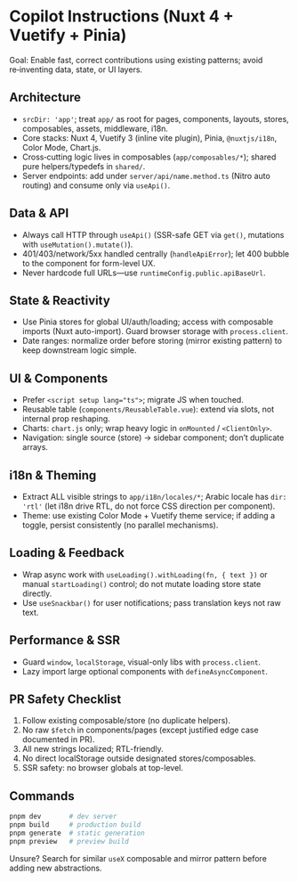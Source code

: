 ﻿# Copilot Instructions (Nuxt 4 + Vuetify + Pinia)

Goal: Enable fast, correct contributions using existing patterns; avoid re‑inventing data, state, or UI layers.

## Architecture

- `srcDir: 'app'`; treat `app/` as root for pages, components, layouts, stores, composables, assets, middleware, i18n.
- Core stacks: Nuxt 4, Vuetify 3 (inline vite plugin), Pinia, `@nuxtjs/i18n`, Color Mode, Chart.js.
- Cross‑cutting logic lives in composables (`app/composables/*`); shared pure helpers/typedefs in `shared/`.
- Server endpoints: add under `server/api/name.method.ts` (Nitro auto routing) and consume only via `useApi()`.

## Data & API

- Always call HTTP through `useApi()` (SSR-safe GET via `get()`, mutations with `useMutation().mutate()`).
- 401/403/network/5xx handled centrally (`handleApiError`); let 400 bubble to the component for form-level UX.
- Never hardcode full URLs—use `runtimeConfig.public.apiBaseUrl`.

## State & Reactivity

- Use Pinia stores for global UI/auth/loading; access with composable imports (Nuxt auto-import). Guard browser storage with `process.client`.
- Date ranges: normalize order before storing (mirror existing pattern) to keep downstream logic simple.

## UI & Components

- Prefer `<script setup lang="ts">`; migrate JS when touched.
- Reusable table (`components/ReusableTable.vue`): extend via slots, not internal prop reshaping.
- Charts: `chart.js` only; wrap heavy logic in `onMounted` / `<ClientOnly>`.
- Navigation: single source (store) → sidebar component; don’t duplicate arrays.

## i18n & Theming

- Extract ALL visible strings to `app/i18n/locales/*`; Arabic locale has `dir: 'rtl'` (let i18n drive RTL, do not force CSS direction per component).
- Theme: use existing Color Mode + Vuetify theme service; if adding a toggle, persist consistently (no parallel mechanisms).

## Loading & Feedback

- Wrap async work with `useLoading().withLoading(fn, { text })` or manual `startLoading()` control; do not mutate loading store state directly.
- Use `useSnackbar()` for user notifications; pass translation keys not raw text.

## Performance & SSR

- Guard `window`, `localStorage`, visual-only libs with `process.client`.
- Lazy import large optional components with `defineAsyncComponent`.

## PR Safety Checklist

1. Follow existing composable/store (no duplicate helpers).
2. No raw `$fetch` in components/pages (except justified edge case documented in PR).
3. All new strings localized; RTL-friendly.
4. No direct localStorage outside designated stores/composables.
5. SSR safety: no browser globals at top-level.

## Commands

```bash
pnpm dev       # dev server
pnpm build     # production build
pnpm generate  # static generation
pnpm preview   # preview build
```

Unsure? Search for similar `useX` composable and mirror pattern before adding new abstractions.
